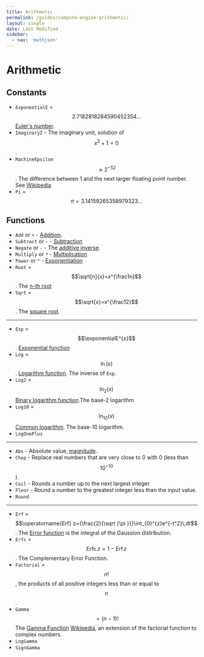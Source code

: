 ```yaml
---
title: Arithmetic
permalink: /guides/compute-engine-arithmetic/
layout: single
date: Last Modified
sidebar:
  - nav: 'mathjson'
---
```


<script type='module'>
    import {renderMathInDocument} from '//unpkg.com/mathlive/dist/mathlive.min.mjs';
    renderMathInDocument({ 
      renderAccessibleContent: false,
      TeX: { 
        delimiters: { display: [ ['$$', '$$'] ] },
        processEnvironments : false 
      },
      asciiMath: null,
    });
</script>

# Arithmetic

## Constants

- `ExponentialE` = $$2.7182818284590452354\ldots$$
  [Euler's number](https://www.wikidata.org/wiki/Q82435).
- `ImaginaryI` - The imaginary unit, solution of $$x^2+1=0$$.
- `MachineEpsilon` $$\approx 2^{−52}$$. The difference between 1 and the next
  larger floating point number. See
  [Wikipedia](https://en.wikipedia.org/wiki/Machine_epsilon)
- `Pi` = $$\pi = 3.14159265358979323\ldots$$

## Functions

- `Add` or `+` - [Addition](https://www.wikidata.org/wiki/Q32043).
- `Subtract` or `-` - [Subtraction](https://www.wikidata.org/wiki/Q32043)
- `Negate` or `-` - The
  [additive inverse](https://www.wikidata.org/wiki/Q715358).
- `Multiply` or `*` - [Multiplication](https://www.wikidata.org/wiki/Q40276)
- `Power` or `^` - [Exponentiation](https://www.wikidata.org/wiki/Q33456)
- `Root` = $$\sqrt[n]{x}=x^{\frac1n}$$. The
  [n-th root](https://www.wikidata.org/wiki/Q601053)
- `Sqrt` = $$\sqrt{x}=x^{\frac12}$$. The
  [square root](https://www.wikidata.org/wiki/Q134237).

---

- `Exp` = $$\exponentialE^{x}$$.
  [Exponential function](https://www.wikidata.org/wiki/Q168698)
- `Log` = $$\ln(x)$$.
  [Logarithm function](https://www.wikidata.org/wiki/Q11197). The inverse of
  `Exp`.
- `Log2` = $$\ln_2(x)$$
  [Binary logarithm function](https://www.wikidata.org/wiki/Q581168).The base-2
  logarithm
- `Log10` = $$\ln_{10}(x)$$ [Common logarithm](Q966582). The base-10 logarithm.
- `LogOnePlus`

---

- `Abs` - Absolute value, [magnitude](https://www.wikidata.org/wiki/Q3317982).
- `Chop` - Replace real numbers that are very close to 0 with 0 (less than
  $$10^{-10}$$).
- `Ceil` - Rounds a number up to the next largest integer.
- `Floor` - Round a number to the greatest integer less than the input value.
- `Round`

---

- `Erf` =
  $$\operatorname{Erf} z={\frac{2}{\sqrt {\pi }}}\int_{0}^{z}e^{-t^2}\,dt$$. The
  [Error function](https://en.wikipedia.org/wiki/Error_function) is the integral
  of the Gaussion distribution.
- `Erfc` = $$\operatorname {Erfc} z=1-\operatorname {Erf} z$$. The Complementary
  Error Function.
- `Factorial` = $$n!$$, the products of all positive integers less than or equal
  to $$n$$.
- `Gamma` $$= (n-1)!$$ The
  [Gamma Function](https://www.wikidata.org/wiki/Q190573)
  [Wikipedia](https://en.wikipedia.org/wiki/Gamma_function), an extension of the
  factorial function to complex numbers.
- `LogGamma`
- `SignGamma`
